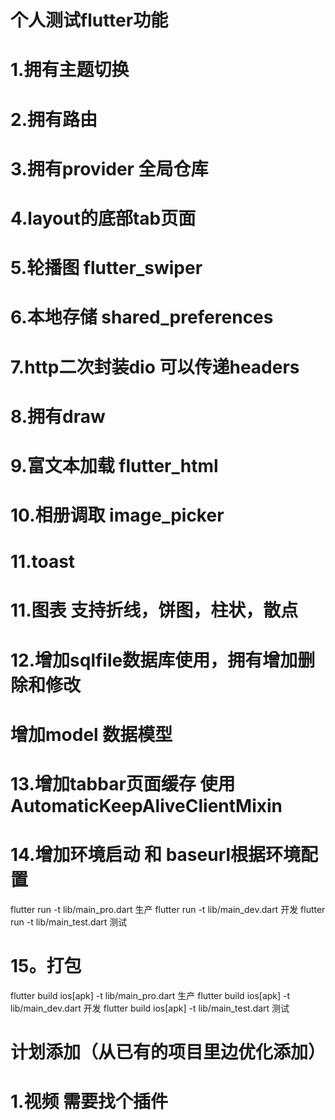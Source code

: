 # **个人测试flutter功能**

# 1.拥有主题切换
# 2.拥有路由
# 3.拥有provider 全局仓库
# 4.layout的底部tab页面
# 5.轮播图 flutter_swiper
# 6.本地存储 shared_preferences
# 7.http二次封装dio 可以传递headers
# 8.拥有draw
# 9.富文本加载 flutter_html
# 10.相册调取 image_picker
# 11.toast
# 11.图表 支持折线，饼图，柱状，散点
# 12.增加sqlfile数据库使用，拥有增加删除和修改
# 增加model 数据模型
# 13.增加tabbar页面缓存 使用AutomaticKeepAliveClientMixin
# 14.增加环境启动 和 baseurl根据环境配置
flutter run -t lib/main_pro.dart  生产
flutter run -t lib/main_dev.dart  开发
flutter run -t lib/main_test.dart  测试
# 15。打包
flutter build ios[apk] -t lib/main_pro.dart 生产
flutter build ios[apk]  -t lib/main_dev.dart 开发
flutter build ios[apk]  -t lib/main_test.dart 测试


# **计划添加（从已有的项目里边优化添加）**

# 1.视频 需要找个插件
